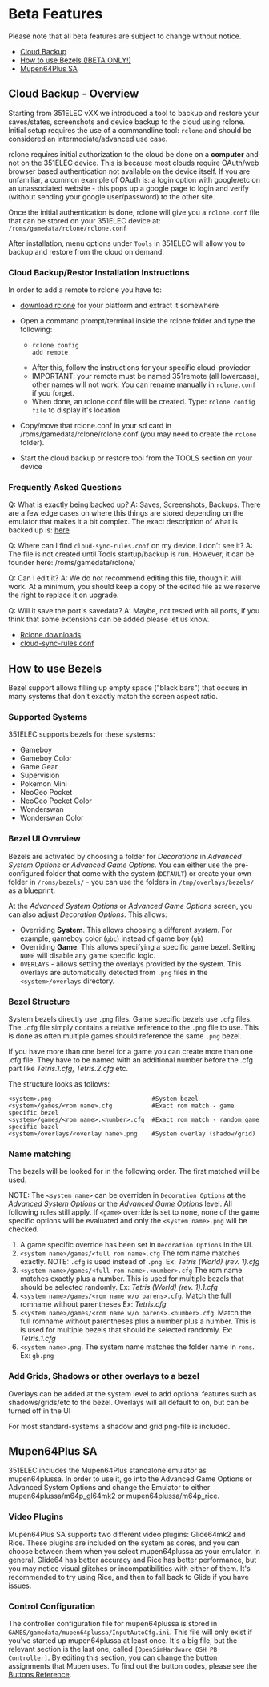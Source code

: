 # Beta Features

Please note that all beta features are subject to change without notice.

* [Cloud Backup](#cloud-backup)
* [How to use Bezels (!BETA ONLY!)](#how-to-use-bezels-beta-only)
* [Mupen64Plus SA](#mupen64plus-sa)

## Cloud Backup - Overview

Starting from 351ELEC vXX we introduced a tool to backup and restore your saves/states, screenshots and device backup to the cloud using rclone. Initial setup  requires the use of a commandline tool: `rclone` and should be considered an intermediate/advanced use case.

rclone requires initial authorization to the cloud be done on a **computer** and not on the 351ELEC device.  This is because most clouds require OAuth/web browser based authentication not available on the device itself.  If you are unfamiliar, a common example of OAuth is: a login option with google/etc on an unassociated website - this pops up a google page to login and verify (without sending your google user/password) to the other site.

Once the initial authentication is done, rclone will give you a `rclone.conf` file that can be stored on your 351ELEC device at: `/roms/gamedata/rclone/rclone.conf`

After installation, menu options under `Tools` in 351ELEC will allow you to backup and restore from the cloud on demand.

### Cloud Backup/Restor Installation Instructions

In order to add a remote to rclone you have to:
- [download rclone](https://rclone.org/downloads/) for your platform and extract it somewhere
- Open a command prompt/terminal inside the rclone folder and type the following:
    - ```
      rclone config
      add remote
      ```
    - After this, follow the instructions for your specific cloud-provieder
    - IMPORTANT: your remote must be named 351remote (all lowercase), other names will not work.  You can rename manually in `rclone.conf` if you forget.
    - When done, an rclone.conf file will be created. Type: `rclone config file` to display it's location

- Copy/move that rclone.conf in your sd card in /roms/gamedata/rclone/rclone.conf (you may need to create the `rclone` folder).
- Start the cloud backup or restore tool from the TOOLS section on your device

### Frequently Asked Questions
Q: What is exactly being backed up?
A: Saves, Screenshots, Backups.  There are a few edge cases on where this things are stored depending on the emulator that makes it a bit complex. The exact description of what is backed up is: [here](https://github.com/351ELEC/351ELEC/blob/main/packages/sysutils/rclone/cloud-sync-rules.conf)

Q: Where can I find `cloud-sync-rules.conf` on my device. I don't see it?
A: The file is not created until Tools startup/backup is run.  However, it can be founder here: /roms/gamedata/rclone/

Q: Can I edit it?
A: We do not recommend editing this file, though it will work.  At a minimum, you should keep a copy of the edited file as we reserve the right to replace it on upgrade.

Q: Will it save the port's savedata?
A: Maybe, not tested with all ports, if you think that some extensions can be added please let us know.

- [Rclone downloads](https://rclone.org/downloads/)
- [cloud-sync-rules.conf](https://github.com/351ELEC/351ELEC/blob/main/packages/sysutils/rclone/cloud-sync-rules.conf)


## How to use Bezels
Bezel support allows filling up empty space ("black bars") that occurs in many systems that don't exactly match the screen aspect ratio.

### Supported Systems
351ELEC supports bezels for these systems:

* Gameboy
* Gameboy Color
* Game Gear
* Supervision
* Pokemon Mini
* NeoGeo Pocket
* NeoGeo Pocket Color
* Wonderswan 
* Wonderswan Color

### Bezel UI Overview
Bezels are activated by choosing a folder for _Decorations_ in _Advanced System Options_ or _Advanced Game Options_. You can either use the pre-configured folder that come with the system (`DEFAULT`) or create your own folder in `/roms/bezels/` - you can use the folders in `/tmp/overlays/bezels/` as a blueprint.

At the _Advanced System Options_ or _Advanced Game Options_ screen, you can also adjust _Decoration Options_.  This allows:

- Overriding **System**.  This allows choosing a different *system*.  For example, gameboy color (`gbc`) instead of game boy (`gb`)
- Overriding **Game**.  This allows specifying a specific game bezel.  Setting `NONE` will disable any game specific logic.
- `OVERLAYS` - allows setting the overlays provided by the system.  This overlays are automatically detected from `.png` files in the `<system>/overlays` directory. 

### Bezel Structure
System bezels directly use `.png` files.  Game specific bezels use `.cfg` files.  The `.cfg` file simply contains a relative reference to the `.png` file to use.  This is done as often multiple games should reference the same `.png` bezel.

If you have more than one bezel for a game you can create more than one .cfg file. They have to be named with an additional number before the .cfg part like _Tetris.1.cfg_, _Tetris.2.cfg_ etc.

The structure looks as follows:
```
<system>.png                            #System bezel
<system>/games/<rom name>.cfg           #Exact rom match - game specific bezel
<system>/games/<rom name>.<number>.cfg  #Exact rom match - random game specific bazel
<system>/overlays/<overlay name>.png    #System overlay (shadow/grid)
```

### Name matching
The bezels will be looked for in the following order.  The first matched will be used.

NOTE: The `<system name>` can be overriden in `Decoration Options` at the _Advanced System Options_ or the _Advanced Game Options_ level.  All following rules still apply.  If `<game>` override is set to none, none of the game specific options will be evaluated and only the `<system name>.png` will be checked.

1. A game specific override has been set in `Decoration Options` in the UI.
1. `<system name>/games/<full rom name>.cfg` The rom name matches exactly.  NOTE: `.cfg` is used instead of `.png`. Ex:  _Tetris (World) (rev. 1).cfg_
1. `<system name>/games/<full rom name>.<number>.cfg` The rom name matches exactly plus a number.  This is used for multiple bezels that should be selected randomly. Ex:  _Tetris (World) (rev. 1).1.cfg_
1. `<system name>/games/<rom name w/o parens>.cfg`.  Match the full romname without parentheses  Ex:  _Tetris.cfg_
1. `<system name>/games/<rom name w/o parens>.<number>.cfg`.  Match the full romname without parentheses plus a number plus a number.  This is is used for multiple bezels that should be selected randomly.  Ex:  _Tetris.1.cfg_
1. `<system name>.png`.  The system name matches the folder name in `roms`.  Ex: `gb.png`


### Add Grids, Shadows or other overlays to a bezel
Overlays can be added at the system level to add optional features such as shadows/grids/etc to the bezel.  Overlays will all default to on, but can be turned off in the UI

For most standard-systems a shadow and grid png-file is included.
## Mupen64Plus SA

351ELEC includes the Mupen64Plus standalone emulator as mupen64plussa. In order to use it, go into the Advanced Game Options or Advanced System Options and change the Emulator to either mupen64plussa/m64p_gl64mk2 or mupen64plussa/m64p_rice.

### Video Plugins

Mupen64Plus SA supports two different video plugins: Glide64mk2 and Rice. These plugins are included on the system as cores, and you can choose between them when you select mupen64plussa as your emulator. In general, Glide64 has better accuracy and Rice has better performance, but you may notice visual glitches or incompatibilities with either of them. It's recommended to try using Rice, and then to fall back to Glide if you have issues.

### Control Configuration

The controller configuration file for mupen64plussa is stored in `GAMES/gamedata/mupen64plussa/InputAutoCfg.ini`. This file will only exist if you've started up mupen64plussa at least once. It's a big file, but the relevant section is the last one, called `[OpenSimHardware OSH PB Controller]`. By editing this section, you can change the button assignments that Mupen uses. To find out the button codes, please see the [Buttons Reference](Advanced-Topics#buttons-reference).
